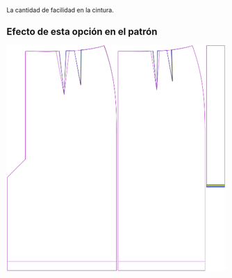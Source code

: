 La cantidad de facilidad en la cintura.



## Efecto de esta opción en el patrón
![Esta imagen muestra el efecto de esta opción superponiendo varias variantes que tienen un valor diferente para esta opción](penelope_waistease_sample.svg "Efecto de esta opción en el patrón")